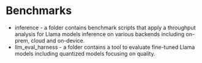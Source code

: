 # Benchmarks

* inference - a folder contains benchmark scripts that apply a throughput analysis for Llama models inference on various backends including on-prem, cloud and on-device.
* llm_eval_harness - a folder contains a tool to evaluate fine-tuned Llama models including quantized models focusing on quality.  
